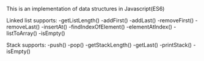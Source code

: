 This is an implementation of data structures in Javascript(ES6)

Linked list supports:
-getListLength()
-addFirst()
-addLast()
-removeFirst()
-removeLast()
-insertAt()
-findIndexOfElement()
-elementAtIndex()
-listToArray()
-isEmpty()

Stack supports:
-push()
-pop()
-getStackLength()
-getLast()
-printStack()
-isEmpty()

